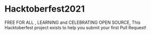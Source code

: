 # Hacktoberfest2021
 FREE FOR ALL , LEARNING and CELEBRATING OPEN SOURCE, This Hacktoberfest project exists to help you submit your first Pull Request!
